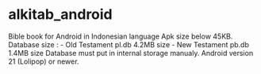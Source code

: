 # alkitab_android
Bible book for Android in Indonesian language
Apk size below 45KB.
Database size : - Old Testament pl.db 4.2MB size
                - New Testament pb.db 1.4MB size
Database must put in internal storage manualy.
Android version 21 (Lolipop) or newer.
